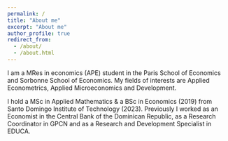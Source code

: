 ```yaml
---
permalink: /
title: "About me"
excerpt: "About me"
author_profile: true
redirect_from: 
  - /about/
  - /about.html
---
```


I am a MRes in economics (APE) student in the Paris School of Economics and Sorbonne School of Economics. My fields of interests are Applied Econometrics, Applied Microeconomics and Development. 

I hold a MSc in Applied Mathematics & a BSc in Economics (2019) from Santo Domingo Institute of Technology (2023). Previously I worked as an Economist in the Central Bank of the Dominican Republic, as a Research Coordinator in GPCN and as a Research and Development Specialist in EDUCA.
